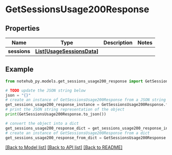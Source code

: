 # GetSessionsUsage200Response

## Properties

| Name         | Type                                                | Description | Notes |
| ------------ | --------------------------------------------------- | ----------- | ----- |
| **sessions** | [**List[UsageSessionsData]**](UsageSessionsData.md) |             |

## Example

```python
from notehub_py.models.get_sessions_usage200_response import GetSessionsUsage200Response

# TODO update the JSON string below
json = "{}"
# create an instance of GetSessionsUsage200Response from a JSON string
get_sessions_usage200_response_instance = GetSessionsUsage200Response.from_json(json)
# print the JSON string representation of the object
print(GetSessionsUsage200Response.to_json())

# convert the object into a dict
get_sessions_usage200_response_dict = get_sessions_usage200_response_instance.to_dict()
# create an instance of GetSessionsUsage200Response from a dict
get_sessions_usage200_response_from_dict = GetSessionsUsage200Response.from_dict(get_sessions_usage200_response_dict)
```

[[Back to Model list]](../README.md#documentation-for-models) [[Back to API list]](../README.md#documentation-for-api-endpoints) [[Back to README]](../README.md)
